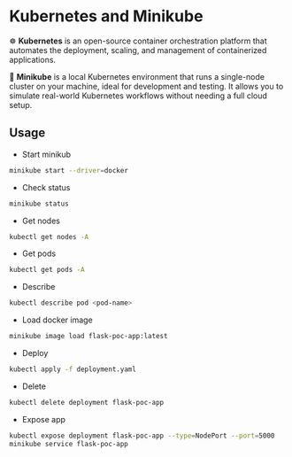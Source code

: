 # Kubernetes and Minikube

☸️ **Kubernetes** is an open-source container orchestration platform that automates the deployment, scaling, and management of containerized applications.

🧭 **Minikube** is a local Kubernetes environment that runs a single-node cluster on your machine, ideal for development and testing. It allows you to simulate real-world Kubernetes workflows without needing a full cloud setup.

## Usage

* Start minikub
```bash
minikube start --driver=docker
```

* Check status
```bash
minikube status
```

* Get nodes
```bash
kubectl get nodes -A
```

* Get pods
```bash
kubectl get pods -A
```

* Describe
```bash
kubectl describe pod <pod-name>
```

* Load docker image
```bash
minikube image load flask-poc-app:latest
```

* Deploy
```bash
kubectl apply -f deployment.yaml
```

* Delete
```bash
kubectl delete deployment flask-poc-app
```

* Expose app
```bash
kubectl expose deployment flask-poc-app --type=NodePort --port=5000
minikube service flask-poc-app
```


